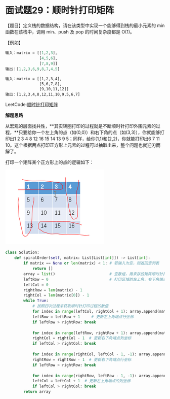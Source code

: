# 面试题29：顺时针打印矩阵

【题目】定义栈的数据结构，请在该类型中实现一个能够得到栈的最小元素的 min 函数在该栈中，调用 min、push 及 pop 的时间复杂度都是 O(1)。



【例如】

```python
输入：matrix = [[1,2,3],
               [4,5,6],
               [7,8,9]]
输出：[1,2,3,6,9,8,7,4,5]
```



```
输入：matrix = [[1,2,3,4],
               [5,6,7,8],
               [9,10,11,12]]
输出：[1,2,3,4,8,12,11,10,9,5,6,7]
```



LeetCode:[顺时针打印矩阵](https://leetcode-cn.com/problems/shun-shi-zhen-da-yin-ju-zhen-lcof/)



**解题思路**

从宏观的层面找共性，**其实转圈打印的过程就是不断顺时针打印外围元素的过程，**只要给你一个左上角的点（如(0,0)）和右下角的点（如(3,3)），你就能够打印出1 2 3 4 8 12 16 15 14 13 9 5；同样，给你(1,1)和(2,2)，你就能打印出6 7 11 10。这个根据两点打印正方形上元素的过程可以抽取出来，整个问题也就迎刃而解了。

打印一个矩阵某个正方形上的点的逻辑如下：



![](image/解题思路.png)



```Python
class Solution:
    def spiralOrder(self, matrix: List[List[int]]) -> List[int]:      
        if matrix == None or len(matrix) < 1: # 若输入为空，则返回空列表
            return []
        array = list()                        # 空数组，用来存放矩阵顺时针打印过程中的数字
        leftRow = 0                           # 打印区域的左上角，右下角端点坐标
        leftCol = 0
        rightRow = len(matrix) - 1
        rightCol = len(matrix[0]) - 1
        while True:
            # 按照四次过程来获取顺时针打印过程的数值
            for index in range(leftCol, rightCol + 1): array.append(matrix[leftRow][index])
            leftRow = leftRow + 1     # 更新左上角端点行坐标
            if leftRow > rightRow: break

            for index in range(leftRow, rightRow + 1): array.append(matrix[index][rightCol])
            rightCol = rightCol - 1  # 更新右下角端点列坐标
            if leftCol > rightCol: break

            for index in range(rightCol, leftCol - 1, -1): array.append(matrix[rightRow][index])
            rightRow = rightRow - 1  # 更新右下角端点行坐标
            if leftRow > rightRow: break

            for index in range(rightRow, leftRow - 1, -1): array.append(matrix[index][leftCol])
            leftCol = leftCol + 1  # 更新左上角端点的列坐标
            if leftCol > rightCol: break
        return array
```







